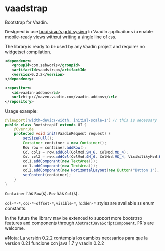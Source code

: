 # vaadstrap
Bootstrap for Vaadin.

Designed to use [bootstrap's grid system](http://getbootstrap.com/css/#grid) in Vaadin applications to enable mobile-ready views without writing a single line of css.

The library is ready to be used by any Vaadin project and requires no widgetset compilation. 

```xml
<dependency>
   <groupId>com.sebworks</groupId>
   <artifactId>vaadstrap</artifactId>
   <version>0.2.2</version>
</dependency>

<repository>
   <id>vaadin-addons</id>
   <url>http://maven.vaadin.com/vaadin-addons</url>
</repository>
```

Usage example: 

```java
@Viewport("width=device-width, initial-scale=1") // this is necessary
public class BootstrapUI extends UI {
	@Override
	protected void init(VaadinRequest request) {
		setSizeFull();
		Container container = new Container();
		Row row = container.addRow();
		Col col1 = row.addCol(ColMod.SM_6, ColMod.MD_4);
		Col col2 = row.addCol(ColMod.SM_6, ColMod.MD_4, VisibilityMod.HIDDEN_XS);
		col1.addComponent(new TextArea());
		col1.addComponent(new TextArea());
		col2.addComponent(new HorizontalLayout(new Button("Button 1"), new Button("Button 2")));
		setContent(container);
	}
}
```

`Container` has `Row`(s). 
`Row` has `Col`(s).

`col-*-*`, `col-*-offset-*`, `visible-*`, `hidden-*` styles are available as enum constants.

In the future the library may be extended to support more bootstrap features and components through `AbstractJavaScriptComponent`. PR's are welcome. 

#Nota:
La versión 0.2.2 contempla los cambios necesarios para que la version 0.2.1 funcione con java 1.7 y vaadin 0.2.2
